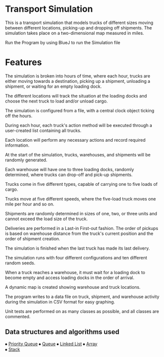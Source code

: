 # Transport Simulation

This is a transport simulation that models trucks of different sizes moving between different locations, picking-up and dropping off shipments. The simulation takes place on a two-dimensional map measured in miles.

Run the Program by using BlueJ to run the Simulation file
# Features

The simulation is broken into hours of time, where each hour, trucks are either moving towards a destination, picking up a shipment, unloading a shipment, or waiting for an empty loading dock.

The different locations will track the situation at the loading docks and choose the next truck to load and/or unload cargo.

The simulation is configured from a file, with a central clock object ticking off the hours.

During each hour, each truck's action method will be executed through a user-created list containing all trucks.

Each location will perform any necessary actions and record required information.

At the start of the simulation, trucks, warehouses, and shipments will be randomly generated.

Each warehouse will have one to three loading docks, randomly determined, where trucks can drop-off and pick-up shipments.

Trucks come in five different types, capable of carrying one to five loads of cargo.

Trucks move at five different speeds, where the five-load truck moves one mile per hour and so on.

Shipments are randomly determined in sizes of one, two, or three units and cannot exceed the load size of the truck.

Deliveries are performed in a Last-in First-out fashion.
The order of pickups is based on warehouse distance from the truck's current position and the order of shipment creation.

The simulation is finished when the last truck has made its last delivery.

The simulation runs with four different configurations and ten different random seeds.

When a truck reaches a warehouse, it must wait for a loading dock to become empty and access loading docks in the order of arrival.

A dynamic map is created showing warehouse and truck locations.

The program writes to a data file on truck, shipment, and warehouse activity during the simulation in CSV format for easy graphing.

Unit tests are performed on as many classes as possible, and all classes are commented.

## Data structures and algorithms used

⦁	[Priority Queue](https://www.geeksforgeeks.org/priority-queue-in-cpp-stl/)
⦁	[Queue](https://www.geeksforgeeks.org/queue-cpp-stl/)
⦁	[Linked List](https://www.geeksforgeeks.org/data-structures/linked-list/)
⦁	[Array](https://www.geeksforgeeks.org/arrays-in-c-cpp/)  
⦁	[Stack](https://www.geeksforgeeks.org/arrays-in-c-cpp/) 


